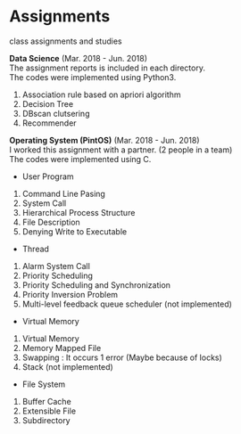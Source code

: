 # Assignments
class assignments and studies

**Data Science** (Mar. 2018 - Jun. 2018)<br />
The assignment reports is included in each directory.  
The codes were implemented using Python3.
1. Association rule based on apriori algorithm
2. Decision Tree
3. DBscan clutsering
4. Recommender

**Operating System (PintOS)**         (Mar. 2018 - Jun. 2018)<br />
I worked this assignment with a partner. (2 people in a team)  
The codes were implemented using C.
- User Program
 1. Command Line Pasing
 2. System Call
 3. Hierarchical Process Structure
 4. File Description
 5. Denying Write to Executable
  
- Thread
 1. Alarm System Call
 2. Priority Scheduling
 3. Priority Scheduling and Synchronization
 4. Priority Inversion Problem
 5. Multi-level feedback queue scheduler (not implemented)
  
- Virtual Memory
 1. Virtual Memory
 2. Memory Mapped File
 3. Swapping
    : It occurs 1 error (Maybe because of locks)
 4. Stack (not implemented)
 
- File System
1. Buffer Cache
2. Extensible File
3. Subdirectory
